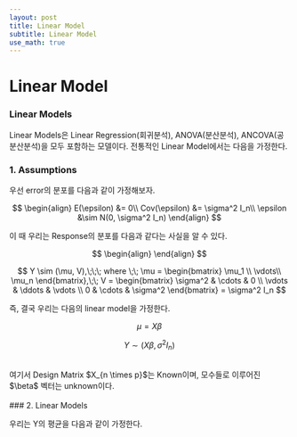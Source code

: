 ```yaml
---
layout: post
title: Linear Model
subtitle: Linear Model
use_math: true
---
```


# Linear Model

### Linear Models

Linear Models은 Linear Regression(회귀분석), ANOVA(분산분석), ANCOVA(공분산분석)을 모두 포함하는 모델이다. 전통적인 Linear Model에서는 다음을 가정한다.

### 1. Assumptions

우선 error의 분포를 다음과 같이 가정해보자.

$$
\begin{align}
E(\epsilon) &= 0\\
Cov(\epsilon) &= \sigma^2 I_n\\
\epsilon &\sim N(0, \sigma^2 I_n)
\end{align}
$$

이 때 우리는 Response의 분포를 다음과 같다는 사실을 알 수 있다.

$$
\begin{align}
\end{align}
$$

$$ Y \sim (\mu, V),\;\;\;
where \;\;
\mu =
\begin{bmatrix}
\mu_1 \\
\vdots\\
\mu_n
\end{bmatrix},\;\;
V =
\begin{bmatrix}
\sigma^2 & \cdots & 0 \\
\vdots & \ddots & \vdots \\
0 & \cdots & \sigma^2
\end{bmatrix}
= \sigma^2 I_n
$$

즉, 결국 우리는 다음의 linear model을 가정한다.

$$\mu = X\beta$$

$$ Y \sim (X\beta,\sigma^2 I_n)$$

<br>
여기서 Design Matrix $X_{n \times p}$는 Known이며, 모수들로 이루어진 $\beta$ 벡터는 unknown이다.

<br>
<br>
### 2. Linear Models

우리는 Y의 평균을 다음과 같이 가정한다.
